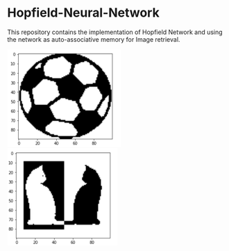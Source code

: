# Hopfield-Neural-Network
This repository contains the implementation of Hopfield Network and using the network as auto-associative memory for Image retrieval.



![](Images/Part_1/Ball.png)  ![](Images/Part_1/Cat.png)
  
